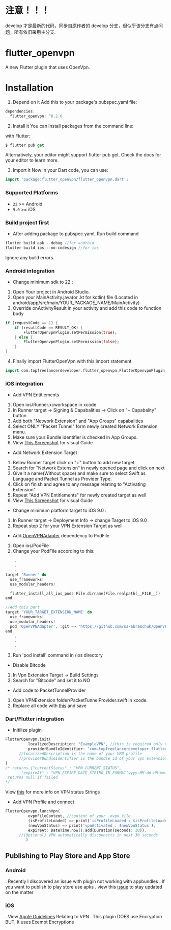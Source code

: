 # 注意！！！

develop 才是最新的代码，同步自原作者的 develop 分支，但似乎该分支有点问题，所有依旧采用主分支.

# flutter_openvpn

A new Flutter plugin that uses OpenVpn.

# Installation

1. Depend on it
   Add this to your package's pubspec.yaml file:

```dart
dependencies:
  flutter_openvpn: ^0.2.0

```

2. Install it
   You can install packages from the command line:

with Flutter:

```dart
$ flutter pub get
```

Alternatively, your editor might support flutter pub get. Check the docs for your editor to learn more.

3. Import it
   Now in your Dart code, you can use:

```dart
import 'package:flutter_openvpn/flutter_openvpn.dart';
```

### Supported Platforms

- `22` >= Android
- `9.0` >= iOS

### Build project first

- After adding package to pubspec.yaml, Run build command

```dart
flutter build apk --debug //for android
flutter build ios --no-codesign //for ios
```

Ignore any build errors.

### Android integration

- Change minimum sdk to 22 :

1. Open Your project in Android Studio.
2. Open your MainActivity.java(or .kt for kotlin) file
   (Located in android/app/src/main/YOUR_PACKAGE_NAME/MainActivity)
3. Override onActivityResult in your activity and add this code to function body

```dart
if (requestCode == 1) {
    if (resultCode == RESULT_OK) {
        FlutterOpenvpnPlugin.setPermission(true);
    } else {
        FlutterOpenvpnPlugin.setPermission(false);
    }
}
```

4. Finally import FlutterOpenVpn with this import statement

```dart
import com.topfreelancerdeveloper.flutter_openvpn.FlutterOpenvpnPlugin;
```

### iOS integration

- Add VPN Entitlements

1. Open ios/Runner.xcworkspace in xcode
2. In Runner target -> Signing & Capabalities -> Click on "+ Capabality" button
3. Add both "Network Extension" and "App Groups" capabalities
4. Select ONLY "Packet Tunnel" form newly created Network Extension menu.
5. Make sure your Bundle identifier is checked in App Groups.
6. View [This Screenshot](https://gitlab.com/topfreelancerdeveloper/flutter_openvpn/-/blob/master/screenshots/add_runner_entitlements.png) for visual Guide

- Add Network Extension Target

1. Below Runner target click on "+" button to add new target
2. Search for "Network Extension" in newly opened page and click on next
3. Give it a name(Without space) and make sure to select Swift as Language and Packet Tunnel as Provider Type.
4. Click on finish and agree to any message relating to "Activating Extension"
5. Repeat "Add VPN Entitlements" for newly created target as well
6. View [This Screenshot](https://gitlab.com/topfreelancerdeveloper/flutter_openvpn/-/blob/master/screenshots/add_vpn_extension.png) for visual Guide

- Change minimum platform target to iOS 9.0 :

1. In Runner target -> Deployment Info -> change Target to iOS 9.0
2. Repeat step 2 for your VPN Extension Target as well

- Add [OpenVPNAdapter](https://github.com/ss-abramchuk/OpenVPNAdapter) dependency to PodFile

1. Open ios/PodFile
2. Change your PodFile according to this:

```dart
	.
	.
	.
target 'Runner' do
  use_frameworks!
  use_modular_headers!

  flutter_install_all_ios_pods File.dirname(File.realpath(__FILE__))
end

//Add this part
target 'YOUR_TARGET_EXTENSION_NAME' do
  use_frameworks!
  use_modular_headers!
  pod 'OpenVPNAdapter', :git => 'https://github.com/ss-abramchuk/OpenVPNAdapter.git', :tag => '0.7.0'
end
	.
	.
	.
```

3. Run 'pod install' command in /ios directory

- Disable Bitcode

1. In Vpn Extension Target -> Build Settings
2. Search for "Bitcode" and set it to NO

- Add code to PacketTunnelProvider

1. Open VPNExtension folder/PacketTunnelProvider.swift in xcode.
2. Replace all code with [this](https://gitlab.com/topfreelancerdeveloper/flutter_openvpn/-/blob/master/example/ios/RunnerExtension/PacketTunnelProvider.swift) and save

### Dart/Flutter integration

- Initilize plugin

```dart
FlutterOpenvpn.init(
          localizedDescription: "ExampleVPN", //this is required only on iOS
          providerBundleIdentifier: "com.topfreelancerdeveloper.flutterOpenvpnExample.RunnerExtension",//this is required only on iOS
	  //localizedDescription is the name of your VPN profile
	  //providerBundleIdentifier is the bundle id of your vpn extension
)
/* returns {"currentStatus" : "VPN_CURRENT_STATUS",
	   "expireAt" : "VPN_EXPIRE_DATE_STRING_IN_FORMAT(yyyy-MM-dd HH:mm:ss)",} if successful
 returns null if failed
*/
```

View [this](https://gitlab.com/topfreelancerdeveloper/flutter_openvpn/-/blob/master/ios/Classes/VPNUtils.swift) for more info on VPN status Strings

- Add VPN Profile and connect

```dart
FlutterOpenvpn.lunchVpn(
          ovpnFileContent, //content of your .ovpn file
          (isProfileLoaded) => print('isProfileLoaded : $isProfileLoaded'),
          (newVpnStatus) => print('vpnActivated : $newVpnStatus'),
          expireAt: DateTime.now().add(Duration(seconds: 30)),
	  //(Optional) VPN automatically disconnects in next 30 seconds
         )
```

## Publishing to Play Store and App Store

### Android

. Recently I discovered an issue with plugin not working with appbundles
. If you want to publish to play store use apks
. view this [issue](https://gitlab.com/topfreelancerdeveloper/flutter_openvpn/-/issues/1) to stay updated on the matter

### iOS

. View [Apple Guidelines](https://developer.apple.com/app-store/review/guidelines/#vpn-apps) Relating to VPN
. This plugin DOES use Encryption BUT, It uses Exempt Encryptions

